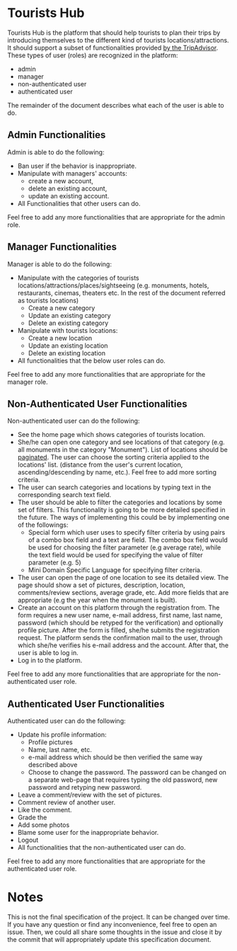 

# Tourists Hub

Tourists Hub is the platform that should help tourists to plan their trips
by introducing themselves to the different kind of tourists locations/attractions.
It should support a subset of functionalities provided [by the TripAdvisor](https://www.tripadvisor.com/).
These types of user (roles) are recognized in the platform:

-   admin
-   manager
-   non-authenticated user
-   authenticated user

The remainder of the document describes what each of the user is able to do.


## Admin Functionalities

Admin is able to do the following:

-   Ban user if the behavior is inappropriate.
-   Manipulate with managers' accounts:
    -   create a new account,
    -   delete an existing account,
    -   update an existing account.
-   All Functionalities that other users can do.

Feel free to add any more functionalities that are appropriate for the admin role.


## Manager Functionalities

Manager is able to do the following:

-   Manipulate with the categories of tourists locations/attractions/places/sightseeing
    (e.g. monuments, hotels, restaurants, cinemas, theaters etc.
    In the rest of the document referred as tourists locations)
    -   Create a new category
    -   Update an existing category
    -   Delete an existing category
-   Manipulate with tourists locations:
    -   Create a new location
    -   Update an existing location
    -   Delete an existing location
-   All functionalities that the below user roles can do.

Feel free to add any more functionalities that are appropriate for the manager role.


## Non-Authenticated User Functionalities

Non-authenticated user can do the following:

-   See the home page which shows categories of tourists location.
-   She/he can open one category and see locations of that category (e.g. all monuments in the category "Monument").
    List of locations should be [paginated](https://docs.djangoproject.com/en/3.2/topics/pagination/). The user can choose the sorting criteria applied to the locations' list.
    (distance from the user's current location, ascending/descending by name,
    etc.). Feel free to add more sorting criteria.
-   The user can search categories and locations by typing text in the corresponding search text field.
-   The user should be able to filter the categories and locations by some set of filters.
    This functionality is going to be more detailed specified in the future.
    The ways of implementing this could be by implementing one of the followings:
    -   Special form which user uses to specify filter criteria by using pairs of a combo box field and a text are field.
        The combo box field would be used for choosing the filter parameter (e.g average rate),
        while the text field would be used for specifying the value of filter parameter (e.g. 5)
    -   Mini Domain Specific Language for specifying filter criteria.
-   The user can open the page of one location to see its detailed view.
    The page should show a set of pictures, description, location, comments/review sections,
    average grade, etc. Add more fields that are appropriate (e.g the year when the monument is built).
-   Create an account on this platform through the registration from.
    The form requires a new user name, e-mail address, first name, last name, password
    (which should be retyped for the verification) and optionally profile picture.
    After the form is filled, she/he submits the registration request.
    The platform sends the confirmation mail to the user, through which she/he verifies
    his e-mail address and the account. After that, the user is able to log in.
-   Log in to the platform.

Feel free to add any more functionalities that are appropriate for the non-authenticated user role.


## Authenticated User Functionalities

Authenticated user can do the following:

-   Update his profile information:
    -   Profile pictures
    -   Name, last name, etc.
    -   e-mail address which should be then verified the same way described above
    -   Choose to change the password.
        The password can be changed on a separate web-page that requires
        typing the old password, new password and retyping new password.
-   Leave a comment/review with the set of pictures.
-   Comment review of another user.
-   Like the comment.
-   Grade the
-   Add some photos
-   Blame some user for the inappropriate behavior.
-   Logout
-   All functionalities that the non-authenticated user can do.

Feel free to add any more functionalities that are appropriate for the authenticated user role.


# Notes

This is not the final specification of the project. It can be changed over time.
If you have any question or find any inconvenience, feel free to open an issue.
Then, we could all share some thoughts in the issue and close it by the commit
that will appropriately update this specification document. 

